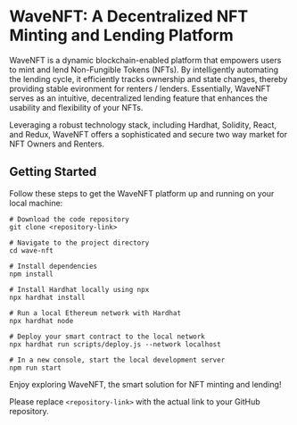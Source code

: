 # WaveNFT: A Decentralized NFT Minting and Lending Platform

WaveNFT is a dynamic blockchain-enabled platform that empowers users to mint and lend Non-Fungible Tokens (NFTs). By intelligently automating the lending cycle, it efficiently tracks ownership and state changes, thereby providing stable evironment for renters / lenders. Essentially, WaveNFT serves as an intuitive, decentralized lending feature that enhances the usability and flexibility of your NFTs.

Leveraging a robust technology stack, including Hardhat, Solidity, React, and Redux, WaveNFT offers a sophisticated and secure two way market for NFT Owners and Renters.

## Getting Started

Follow these steps to get the WaveNFT platform up and running on your local machine:

```shell
# Download the code repository
git clone <repository-link>

# Navigate to the project directory
cd wave-nft

# Install dependencies
npm install

# Install Hardhat locally using npx
npx hardhat install

# Run a local Ethereum network with Hardhat 
npx hardhat node

# Deploy your smart contract to the local network 
npx hardhat run scripts/deploy.js --network localhost

# In a new console, start the local development server
npm run start
```

Enjoy exploring WaveNFT, the smart solution for NFT minting and lending!

Please replace `<repository-link>` with the actual link to your GitHub repository.